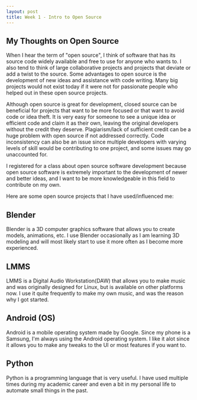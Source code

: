 ```yaml
---
layout: post
title: Week 1 - Intro to Open Source
---
```


## My Thoughts on Open Source
When I hear the term of "open source", I think of software that has its
source code widely available and free to use for anyone who wants to. I
also tend to think of large collaborative projects and projects that
deviate or add a twist to the source. Some advantages to open source is the
development of new ideas and assistance with code writing. Many big
projects would not exist today if it were not for passionate people who
helped out in these open source projects. <!--more-->

Although open source is great for development, closed source can be
beneficial for projects that want to be more focused or that want to avoid
code or idea theft. It is very easy for someone to see a unique idea or
efficient code and claim it as their own, leaving the original developers
without the credit they deserve. Plagiarism/lack of sufficient credit can 
be a huge problem with open source if not addressed correctly. Code 
inconsistency can also be an issue since multiple developers with varying 
levels of skill would be contributing to one project, and some issues may 
go unaccounted for.

I registered for a class about open source software development because 
open source software is extremely important to the development of newer and 
better ideas, and I want to be more knowledgeable in this field to 
contribute on my own. 

Here are some open source projects that I have used/influenced me:

## Blender
Blender is a 3D computer graphics software that allows you to create 
models, animations, etc. I use Blender occasionally as I am learning 3D 
modeling and will most likely start to use it more often as I become more 
experienced. 

## LMMS
LMMS is a Digital Audio Workstation(DAW) that allows you to make music and 
was originally designed for Linux, but is available on other platforms now. 
I use it quite frequently to make my own music, and was the reason why I 
got started. 

## Android (OS) 
Android is a mobile operating system made by Google. Since my phone is a 
Samsung, I'm always using the Android operating system. I like it alot 
since it allows you to make any tweaks to the UI or most features if you 
want to.

## Python 
Python is a programming language that is very useful. I have used multiple
times during my academic career and even a bit in my personal life to 
automate small things in the past.